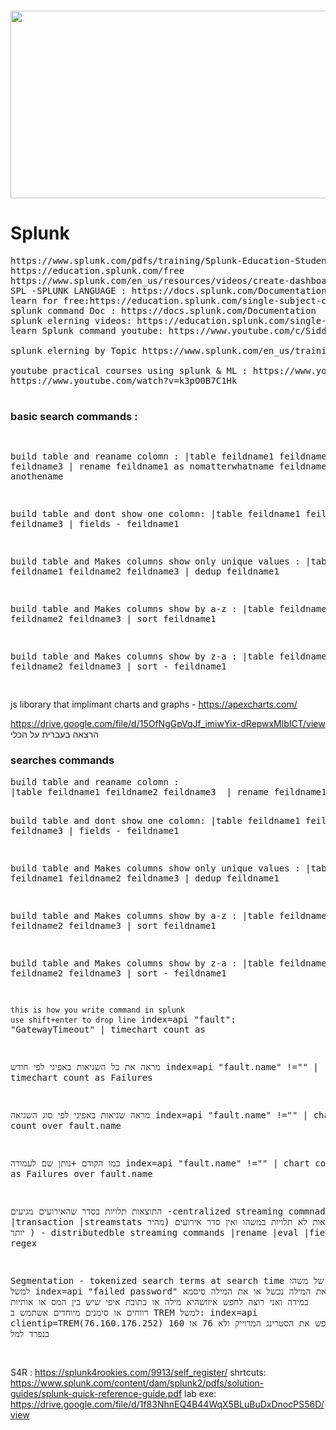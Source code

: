 <pre>           </pre>     <img src="https://upload.wikimedia.org/wikipedia/commons/e/e8/Splunk-Logo.jpg" alt="" width="800" height="300"> 

<!-- https://www.youtube.com/watch?v=UUEhxlSFPKo timechart -->

# Splunk
<pre>
https://www.splunk.com/pdfs/training/Splunk-Education-Student-Handbook.pdf
https://education.splunk.com/free
https://www.splunk.com/en_us/resources/videos/create-dashboard-in-splunk-enterprise.html
SPL -SPLUNK LANGUAGE : https://docs.splunk.com/Documentation/SplunkCloud/latest/Search/Aboutthesearchlanguage
learn for free:https://education.splunk.com/single-subject-courses?_ga=2.25519290.660583283.1644217651-1092567743.1640770338
splunk command Doc : https://docs.splunk.com/Documentation
splunk elerning videos: https://education.splunk.com/single-subject-courses?_ga=2.25519290.660583283.1644217651-1092567743.1640770338
learn Splunk command youtube: https://www.youtube.com/c/SiddharthaChakraborty/search?query=Splunk%20Commands

splunk elerning by Topic https://www.splunk.com/en_us/training.html?sort=Newest

youtube practical courses using splunk & ML : https://www.youtube.com/c/SiddharthaChakraborty
https://www.youtube.com/watch?v=k3pO0B7C1Hk

</pre>

<h3>basic search commands : </h3>
<pre>
 
build table and reaname colomn :
|table feildname1 feildname2 feildname3  | rename feildname1 as nomatterwhatname  feildname2 as anothename

build table and dont show one colomn:
|table feildname1 feildname2 feildname3  | fields - feildname1 

build table and Makes columns show only unique values  :
|table feildname1 feildname2 feildname3  |  dedup feildname1 

build table and Makes columns show by a-z  :
|table feildname1 feildname2 feildname3  |  sort  feildname1  

build table and Makes columns show by z-a  :
|table feildname1 feildname2 feildname3  |  sort  - feildname1 

</pre>

js liborary that implimant charts and graphs - https://apexcharts.com/


https://drive.google.com/file/d/15OfNgGpVqJf_imiwYix-dRepwxMlbICT/view הרצאה בעברית על הכלי 



<h3> searches commands</h3>
<pre>
build table and reaname colomn :
|table feildname1 feildname2 feildname3  | rename feildname1 as nomatterwhatname  feildname2 as anothename

build table and dont show one colomn:
|table feildname1 feildname2 feildname3  | fields - feildname1 

build table and Makes columns show only unique values  :
|table feildname1 feildname2 feildname3  |  dedup feildname1 

build table and Makes columns show by a-z  :
|table feildname1 feildname2 feildname3  |  sort  feildname1  

build table and Makes columns show by z-a  :
|table feildname1 feildname2 feildname3  |  sort  - feildname1  



```this is how you write command in splunk ``` 
```use shift+enter to drop line```
index=api  "fault": "GatewayTimeout"
| timechart count as


מראה את כל השגיאות באפיגי לפי חודש 
index=api  "fault.name" !=""
| timechart count as Failures


מראה שגיאות באפיגי לפי סוג השגיאה 
index=api  "fault.name" !=""
| chart count  over fault.name

כמו הקודם +נותן שם לעמודה 
index=api  "fault.name" !=""
| chart count as Failures over fault.name





התוצאות תלויות בסדר שהאירועים מגיעים -centralized streaming commnads
|transaction
|streamstats
התוצאות לא תלויות במשהו ואין סדר אירועים (מהיר יותר ) - distributedble streaming commands
|rename
|eval
|fields
| regex

Segmentation - tokenized search terms at search time
חיפוש של משהו 
למשל 
index=api "failed password" יחפש או את המילה נכשל או את המילה סיסמא 
במידה ואני רוצה לחפש איזושהיא מילה או כתובת איפי שיש בין המס או אותיות רווחים או סימנים מיוחדים אשתמש ב TREM 
למשל:
index=api  clientip=TREM(76.160.176.252) מחפש את הסטרינג המדוייק ולא 76 או 160 בנפרד למל 



</pre>

S4R : https://splunk4rookies.com/9913/self_register/
shrtcuts: https://www.splunk.com/content/dam/splunk2/pdfs/solution-guides/splunk-quick-reference-guide.pdf
lab exe: https://drive.google.com/file/d/1f83NhnEQ4B44WqX5BLuBuDxDnocPS56D/view

<!--   
more sources : 
https://www.splunk.com/en_us/training/splunk-fundamentals.html?301=/en_us/training/courses/splunk-fundamentals-1.html
https://www.youtube.com/watch?v=Ogtlym6p1yw
https://www.splunk.com/en_us/training/free-courses/overview.html
https://www.splunk.com/pdfs/training/Splunk-Education-Student-Handbook.pdf
https://www.youtube.com/watch?v=NwxHA-1KDtc
https://www.youtube.com/watch?v=AEbwfIs7Vts
https://education.splunk.com/single-subject-courses
https://docs.splunk.com/Documentation/SplunkCloud/9.0.2205/Search/GetstartedwithSearch
https://docs.splunk.com/Splexicon:SPL
https://docs.splunk.com/Documentation/Splunk/9.0.1/SearchReference/Rename
https://www.youtube.com/watch?v=UUEhxlSFPKo
https://www.youtube.com/watch?v=ZkMeeFjDiPM&t=539s
https://www.youtube.com/watch?v=cdWXKBzPZ78&t=6s
https://www.coursera.org/lecture/splunk-search-expert-102/searching-with-time-I8L4n
https://www.splunk.com/pdfs/solution-guides/splunk-quick-reference-guide.pdf


-->

